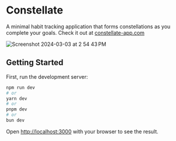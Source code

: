 # Constellate
A minimal habit tracking application that forms constellations as you complete your goals. Check it out at [constellate-app.com](https://constellate-app.com)

![Screenshot 2024-03-03 at 2 54 43 PM](https://github.com/ksurdhar/constellate/assets/5005528/98bd3373-5c9f-468e-b4db-ab4cabdd4b69)


## Getting Started

First, run the development server:

```bash
npm run dev
# or
yarn dev
# or
pnpm dev
# or
bun dev
```

Open [http://localhost:3000](http://localhost:3000) with your browser to see the result.


